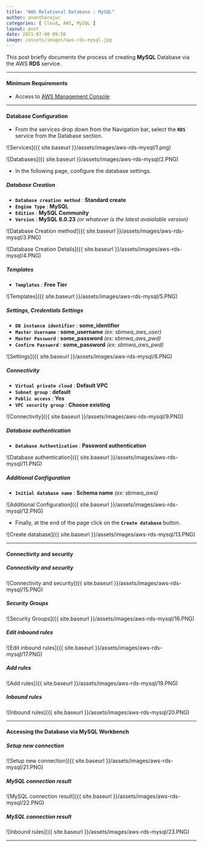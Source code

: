```yaml
---
title: "AWS Relational Database : MySQL"
author: anantharajuc
categories: [ Cloud, AWS, MySQL ]
layout: post
date: 2021-07-08 09:50
image: /assets/images/aws-rds-mysql.jpg
---
```


This post briefly documents the process of creating **MySQL** Database via the AWS **RDS** service.

---

#### Minimum Requirements

- Access to [AWS Management Console](https://aws.amazon.com/console/)

---

#### Database Configuration

- From the services drop down from the Navigation bar, select the **`RDS`** service from the Database section.

![Services]({{ site.baseurl }}/assets/images/aws-rds-mysql/1.png)   

![Databases]({{ site.baseurl }}/assets/images/aws-rds-mysql/2.PNG)   

- In the following page, configure the database settings.

##### Database Creation

- **`Database creation method`** : **Standard create**  
- **`Engine Type`** : **MySQL**  
- **`Edition`** : **MySQL Community**  
- **`Version`** : **MySQL 8.0.23** *(or whatever is the latest avaialable version)*  

![Database Creation method]({{ site.baseurl }}/assets/images/aws-rds-mysql/3.PNG)  

![Database Creation Details]({{ site.baseurl }}/assets/images/aws-rds-mysql/4.PNG)  

##### Templates
		
- **`Templates`** : **Free Tier**  
		
![Templates]({{ site.baseurl }}/assets/images/aws-rds-mysql/5.PNG)  		
		
##### Settings, Credentials Settings
		
- **`DB instance identifier`** : **some_identifier**  
- **`Master Username`** : **some_username** *(ex: sbmwa_aws_user)*    
- **`Master Password`** : **some_password** *(ex: sbmwa_aws_pwd)*    
- **`Confirm Password`** : **some_password** *(ex: sbmwa_aws_pwd)*   

![Settings]({{ site.baseurl }}/assets/images/aws-rds-mysql/6.PNG)  	 

##### Connectivity
		
- **`Virtual private cloud`** : **Default VPC**  
- **`Subnet group`** : **default**  
- **`Public access`** : **Yes**  
- **`VPC security group`** : **Choose existing**  

![Connectivity]({{ site.baseurl }}/assets/images/aws-rds-mysql/9.PNG)  	 
		
##### Database authentication
		
- **`Database Authentication`** : **Password authentication**

![Database authentication]({{ site.baseurl }}/assets/images/aws-rds-mysql/11.PNG)  	 

##### Additional Configuration
		
- **`Initial database name`** : **Schema name** *(ex: sbmwa_aws)*  

![Additional Configuration]({{ site.baseurl }}/assets/images/aws-rds-mysql/12.PNG)  	 
	
- Finally, at the end of the page click on the **`Create database`** button.

![Create database]({{ site.baseurl }}/assets/images/aws-rds-mysql/13.PNG)  

---

#### Connectivity and security

##### Connectivity and security

![Connectivity and security]({{ site.baseurl }}/assets/images/aws-rds-mysql/15.PNG)  

##### Security Groups

![Security Groups]({{ site.baseurl }}/assets/images/aws-rds-mysql/16.PNG)  

##### Edit inbound rules

![Edit inbound rules]({{ site.baseurl }}/assets/images/aws-rds-mysql/17.PNG) 

##### Add rules

![Add rules]({{ site.baseurl }}/assets/images/aws-rds-mysql/19.PNG) 

##### Inbound rules

![Inbound rules]({{ site.baseurl }}/assets/images/aws-rds-mysql/20.PNG) 

---

#### Accessing the Database via MySQL Workbench

##### Setup new connection

![Setup new connection]({{ site.baseurl }}/assets/images/aws-rds-mysql/21.PNG) 

##### MySQL connection result

![MySQL connection result]({{ site.baseurl }}/assets/images/aws-rds-mysql/22.PNG) 

##### MySQL connection result

![Inbound rules]({{ site.baseurl }}/assets/images/aws-rds-mysql/23.PNG) 

---











